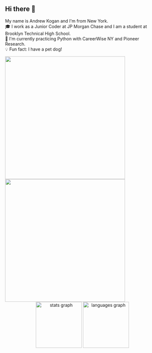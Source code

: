 ## Hi there 👋
My name is Andrew Kogan and I'm from New York. <br>
🎓 I work as a Junior Coder at JP Morgan Chase and I am a student at Brooklyn Technical High School. <br>
📝 I'm currently practicing Python with CareerWise NY and Pioneer Research. <br>
💡 Fun fact: I have a pet dog! <br>

<img src="https://media3.giphy.com/media/v1.Y2lkPTc5MGI3NjExdW1ybXRlbGVqYXh6MHR1dTc2aTVteDR0b25vYjFvMGNzdDhoaDBvMCZlcD12MV9pbnRlcm5hbF9naWZfYnlfaWQmY3Q9cw/qv0RHf9BTSctn1SlDj/giphy.gif" width="391" height="400" />
<img src="https://media1.tenor.com/m/BW79x4OUJnAAAAAC/whoopdidy-scoop.gif" width="391" height="400" />

<div align="center">
  <img src="https://github-readme-stats.vercel.app/api?username=AndrewKogan&hide_title=false&hide_rank=false&show_icons=true&include_all_commits=true&count_private=true&disable_animations=false&theme=dracula&locale=en&hide_border=false&order=1" height="150" alt="stats graph"  />
  <img src="https://github-readme-stats.vercel.app/api/top-langs?username=AndrewKogan&locale=en&hide_title=false&layout=compact&card_width=320&langs_count=5&theme=dracula&hide_border=false&order=2" height="150" alt="languages graph"  />
</div>
